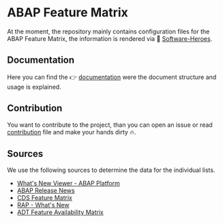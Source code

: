 # ABAP Feature Matrix
At the moment, the repository mainly contains configuration files for the ABAP Feature Matrix, the information is rendered via 👀 [Software-Heroes](https://software-heroes.com/en/abap-feature-matrix).

## Documentation
Here you can find the 👉 [documentation](admin/documentation.md) were the document structure and usage is explained.

## Contribution
You want to contribute to the project, than you can open an issue or read [contribution](admin/contribution.md) file and make your hands dirty 🔥.

## Sources
We use the following sources to determine the data for the individual lists.

- [What's New Viewer - ABAP Platform](https://help.sap.com/whats-new/6a9ccc848f4047178da63fe4eaa86d50?Business_Area=ABAP%20Platform&Version=ABAP%20Platform%202023&locale=en-US#top)
- [ABAP Release News](https://help.sap.com/doc/abapdocu_latest_index_htm/latest/en-US/index.htm?file=abennews.htm)
- [CDS Feature Matrix](https://community.sap.com/t5/application-development-blog-posts/feature-matrix-data-modeling-with-abap-core-data-services/ba-p/13543592)
- [RAP - What's New](https://help.sap.com/docs/ABAP_PLATFORM_NEW/fc4c71aa50014fd1b43721701471913d/40bb1ba88c1e4139896fd7550c76654f.html?locale=en-US)
- [ADT Feature Availability Matrix](https://community.sap.com/t5/technology-blogs-by-sap/adt-feature-availability-matrix-for-as-abap-releases/bc-p/13027500/highlight/true)